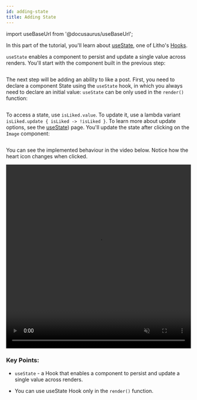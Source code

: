 ```yaml
---
id: adding-state
title: Adding State
---
```


import useBaseUrl from '@docusaurus/useBaseUrl';

In this part of the tutorial, you'll learn about [useState](../mainconcepts/use-state.mdx), one of Litho's [Hooks](../mainconcepts/hooks-intro.mdx).

`useState` enables a component to persist and update a single value across renders.
You'll start with the component built in the previous step:

```kotlin file=sample/src/main/java/com/facebook/samples/litho/onboarding/PostStyledKComponent.kt start=start_example end=end_example
```

The next step will be adding an ability to like a post.
First, you need to declare a component State using the `useState` hook, in which you always need to declare an initial value: `useState` can be only used in the `render()` function:
```kotlin file=sample/src/main/java/com/facebook/samples/litho/onboarding/PostWithActionsKComponent.kt start=start_state_hook end=end_state_hook
```

To access a state, use `isLiked.value`. To update it, use a lambda variant `isLiked.update { isLiked -> !isLiked }`. To learn more about update options, see the [useState](../mainconcepts/use-state.mdx#value-vs-lambda-variants)) page.
You'll update the state after clicking on the `Image` component:

```kotlin file=sample/src/main/java/com/facebook/samples/litho/onboarding/PostWithActionsKComponent.kt start=start_image_button end=end_image_button
```

You can see the implemented behaviour in the video below. Notice how the heart icon changes when clicked.

<video loop="true" autoplay="true" class="video" width="100%" height="500px" muted="true">
  <source type="video/webm" src={useBaseUrl("/videos/useState-tutorial.mov")}></source>
  <p>Your browser does not support the video element.</p>
</video>

### Key Points:

* `useState` - a Hook that enables a component to persist and update a single value across renders.
- You can use useState Hook only in the `render()` function.
